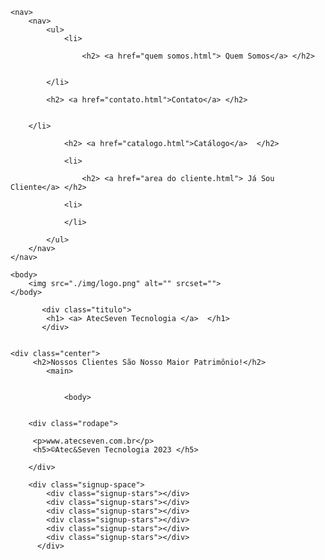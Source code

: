 <!DOCTYPE html>
<html lang="pt">
<head>
    <meta charset="UTF-8">
    <meta name="viewport" content="width=device-width, initial-scale=1.0">
    <title> Atec&Seven </title>
    <link rel="stylesheet" href="index.css">


</head>
 
    <nav>
        <nav>
            <ul>
                <li>

                    <h2> <a href="quem somos.html"> Quem Somos</a> </h2>
                    

            </li>

            <h2> <a href="contato.html">Contato</a> </h2>
            

        </li>

                <h2> <a href="catalogo.html">Catálogo</a>  </h2>

                <li>

                    <h2> <a href="area do cliente.html"> Já Sou Cliente</a> </h2>

                <li>
                    
                </li>
                
            </ul>
        </nav>
    </nav>
<body>
    

    <body>
        <img src="./img/logo.png" alt="" srcset="">
    </body>


</body>


           <div class="titulo">
            <h1> <a> AtecSeven Tecnologia </a>  </h1>
           </div> 
       
         
    <div class="center"> 
         <h2>Nossos Clientes São Nosso Maior Patrimônio!</h2>
            <main> 


                <body>


        <div class="rodape">

         <p>www.atecseven.com.br</p>
         <h5>©Atec&Seven Tecnologia 2023 </h5>

        </div>

        <div class="signup-space">
            <div class="signup-stars"></div>
            <div class="signup-stars"></div>
            <div class="signup-stars"></div>
            <div class="signup-stars"></div>
            <div class="signup-stars"></div>
            <div class="signup-stars"></div>
          </div>


          
</html>
